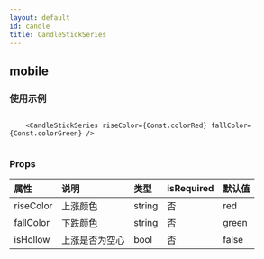 ```yaml
---
layout: default
id: candle
title: CandleStickSeries
---
```


## mobile

### 使用示例

~~~

	<CandleStickSeries riseColor={Const.colorRed} fallColor={Const.colorGreen} />
								
~~~

### Props

| 属性 | 说明 | 类型 | isRequired| 默认值 |
|:-- | :-- | :-- |:-- |:-- |
| riseColor | 上涨颜色 | string |否| red |
| fallColor | 下跌颜色 | string | 否 | green |
| isHollow | 上涨是否为空心 | bool | 否 | false |